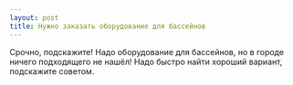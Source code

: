 ```yaml
---
layout: post 
title: Нужно заказать оборудование для бассейнов 
--- 
```

Срочно, подскажите! Надо оборудование для бассейнов, но в городе ничего подходящего не нашёл! Надо быстро найти хороший вариант, подскажите советом.